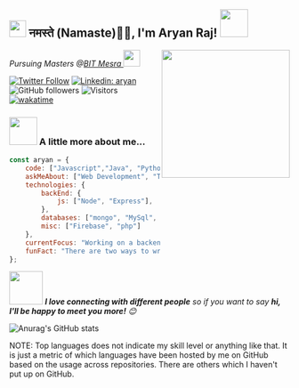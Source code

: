 <h2><img src="https://emojis.slackmojis.com/emojis/images/1531849430/4246/blob-sunglasses.gif?1531849430" width="30"/> नमस्ते (Namaste)🙏🏻, I'm Aryan Raj! <img src="https://media.giphy.com/media/12oufCB0MyZ1Go/giphy.gif" width="50"></h2>
<img align='right' src="https://media.giphy.com/media/M9gbBd9nbDrOTu1Mqx/giphy.gif" width="230">
<p><em>Pursuing Masters @<a href="https://bitmesra.ac.in/">BIT Mesra
</a><img src="https://media.giphy.com/media/WUlplcMpOCEmTGBtBW/giphy.gif" width="30"> 
</em></p>



[![Twitter Follow](https://img.shields.io/twitter/follow/desikiteretsu_?label=Follow)](https://twitter.com/intent/follow?screen_name=desikiteretsu_)
[![Linkedin: aryan](https://img.shields.io/badge/-aryan-blue?style=flat-square&logo=Linkedin&logoColor=white&link=https://www.linkedin.com/in/aryanraj24/)](https://www.linkedin.com/in/aryanraj24/)
![GitHub followers](https://img.shields.io/github/followers/aryan-139?label=Follow&style=social)
![Visitors](https://api.visitorbadge.io/api/visitors?path=https%3A%2F%2Fgithub.com%2Faryan-139&label=Visitors&countColor=%23263759&style=flat-square)
[![wakatime](https://wakatime.com/badge/user/5446e67c-4821-4850-b367-db5dd1d04c31.svg)](https://wakatime.com/@5446e67c-4821-4850-b367-db5dd1d04c31)

### <img src="https://media.giphy.com/media/VgCDAzcKvsR6OM0uWg/giphy.gif" width="50"> A little more about me...  

```javascript
const aryan = {
    code: ["Javascript","Java", "Python"],
    askMeAbout: ["Web Development", "Technology", "Business", "Social Media"],
    technologies: {
        backEnd: {
            js: ["Node", "Express"],
        },
        databases: ["mongo", "MySql", "sqlite"],
        misc: ["Firebase", "php"]
    },
    currentFocus: "Working on a backend heavy project",
    funFact: "There are two ways to write error-free programs; only the third one works"
};
```

<img src="https://media.giphy.com/media/LnQjpWaON8nhr21vNW/giphy.gif" width="60"> <em><b>I love connecting with different people</b> so if you want to say <b>hi, I'll be happy to meet you more!</b> 😊</em>

![Anurag's GitHub stats](https://github-readme-stats.vercel.app/api?username=aryan-139&show_icons=true&theme=dracula)

<!--START_SECTION:waka-->
<!--END_SECTION:waka-->


NOTE: Top languages does not indicate my skill level or anything like that. It is just a metric of which languages have been hosted by me on GitHub based on the usage across repositories. There are others which I haven't put up on GitHub.
